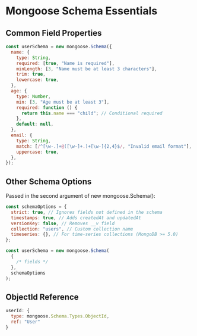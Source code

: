 # Mongoose Schema Essentials

## Common Field Properties

```javascript
const userSchema = new mongoose.Schema({
  name: {
    type: String,
    required: [true, "Name is required"],
    minLength: [3, "Name must be at least 3 characters"],
    trim: true,
    lowercase: true,
  },
  age: {
    type: Number,
    min: [3, "Age must be at least 3"],
    required: function () {
      return this.name === "child"; // Conditional required
    },
    default: null,
  },
  email: {
    type: String,
    match: [/^[\w-.]+@([\w-]+.)+[\w-]{2,4}$/, "Invalid email format"],
    uppercase: true,
  },
});
```

## Other Schema Options

Passed in the second argument of new mongoose.Schema():

```javascript
const schemaOptions = {
  strict: true, // Ignores fields not defined in the schema
  timestamps: true, // Adds createdAt and updatedAt
  versionKey: false, // Removes __v field
  collection: "users", // Custom collection name
  timeseries: {}, // For time-series collections (MongoDB >= 5.0)
};

const userSchema = new mongoose.Schema(
  {
    /* fields */
  },
  schemaOptions
);
```

## ObjectId Reference

```javascript
userId: {
  type: mongoose.Schema.Types.ObjectId,
  ref: "User"
}
```
